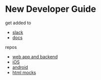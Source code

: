 
# New Developer Guide

get added to
* [slack](concertbuddies.slack.com)
* [docs](https://drive.google.com/drive/folders/0B2sv2Dxsv2JLRno2Yk5OUjYwa28)

repos
* [web app and backend](https://github.com/sllewely/concert_buddies)
* [iOS](https://github.com/sllewely/concert_buddies_ios)
* [android](https://github.com/sllewely/concert_buddies_android)
* [html mocks](https://github.com/sllewely/concert_buddies_wireframes)

